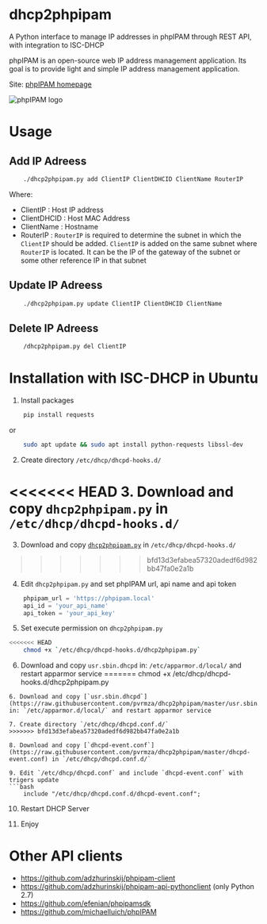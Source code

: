 # dhcp2phpipam
A Python interface to manage IP addresses in phpIPAM through REST API, with integration to ISC-DHCP

phpIPAM is an open-source web IP address management application. Its goal is to provide light and simple IP address management application.

Site: [phpIPAM homepage](http://phpipam.net)

![phpIPAM logo](http://phpipam.net/wp-content/uploads/2014/12/phpipam_logo_small.png)


# Usage
## Add IP Adreess
```bash
	./dhcp2phpipam.py add ClientIP ClientDHCID ClientName RouterIP
```
Where: 
* ClientIP : Host IP address
* ClientDHCID : Host MAC Address
* ClientName : Hostname 
* RouterIP : `RouterIP` is required to determine the subnet in which the `ClientIP` should be added. `ClientIP` is added on the same subnet where `RouterIP` is located. It can be the IP of the gateway of the subnet or some other reference IP in that subnet

## Update IP Adreess
```bash
	./dhcp2phpipam.py update ClientIP ClientDHCID ClientName
```
## Delete IP Adreess
```bash
	/dhcp2phpipam.py del ClientIP
```


# Installation with ISC-DHCP in Ubuntu

1. Install packages
```bash
	pip install requests
```
or 
```bash
	sudo apt update && sudo apt install python-requests libssl-dev
```
2. Create directory `/etc/dhcp/dhcpd-hooks.d/` 

<<<<<<< HEAD
3. Download and copy `dhcp2phpipam.py` in `/etc/dhcp/dhcpd-hooks.d/`
=======
3. Download and copy [`dhcp2phpipam.py`](https://raw.githubusercontent.com/pvrmza/dhcp2phpipam/master/dhcp2phpipam.py) in `/etc/dhcp/dhcpd-hooks.d/`
>>>>>>> bfd13d3efabea57320adedf6d982bb47fa0e2a1b

4. Edit `dhcp2phpipam.py` and set phpIPAM url, api name and api token
```python
	phpipam_url = 'https://phpipam.local'
	api_id = 'your_api_name'
	api_token = 'your_api_key'
```
5. Set execute permission on `dhcp2phpipam.py`
```bash
<<<<<<< HEAD
	chmod +x `/etc/dhcp/dhcpd-hooks.d/dhcp2phpipam.py`
```
6. Download and copy `usr.sbin.dhcpd` in: `/etc/apparmor.d/local/` and restart apparmor service
=======
	chmod +x /etc/dhcp/dhcpd-hooks.d/dhcp2phpipam.py
```
6. Download and copy [`usr.sbin.dhcpd`](https://raw.githubusercontent.com/pvrmza/dhcp2phpipam/master/usr.sbin.dhcpd) in: `/etc/apparmor.d/local/` and restart apparmor service

7. Create directory `/etc/dhcp/dhcpd.conf.d/`
>>>>>>> bfd13d3efabea57320adedf6d982bb47fa0e2a1b

8. Download and copy [`dhcpd-event.conf`](https://raw.githubusercontent.com/pvrmza/dhcp2phpipam/master/dhcpd-event.conf) in `/etc/dhcp/dhcpd.conf.d/`

9. Edit `/etc/dhcp/dhcpd.conf` and include `dhcpd-event.conf` with trigers update
```bash
	include "/etc/dhcp/dhcpd.conf.d/dhcpd-event.conf";
```
10. Restart DHCP Server

11. Enjoy


# Other API clients
- https://github.com/adzhurinskij/phpipam-client
- https://github.com/adzhurinskij/phpipam-api-pythonclient (only Python 2.7)
- https://github.com/efenian/phpipamsdk
- https://github.com/michaelluich/phpIPAM
